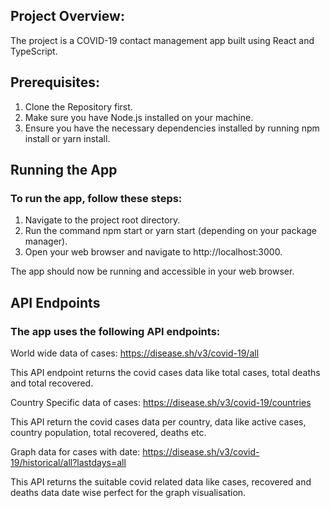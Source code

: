 
## Project Overview:

The project is a COVID-19 contact management app built using React and TypeScript. 

## Prerequisites:

1. Clone the Repository first.
2. Make sure you have Node.js installed on your machine.
3. Ensure you have the necessary dependencies installed by running npm install or yarn install.

## Running the App

### To run the app, follow these steps:

1. Navigate to the project root directory.
2. Run the command npm start or yarn start (depending on your package manager).
3. Open your web browser and navigate to http://localhost:3000.
   
The app should now be running and accessible in your web browser.

## API Endpoints

### The app uses the following API endpoints:


World wide data of cases: https://disease.sh/v3/covid-19/all

This API endpoint returns the covid cases data like total cases, total deaths and total recovered.

Country Specific data of cases: https://disease.sh/v3/covid-19/countries

This API return the covid cases data per country, data like active cases, country population, total recovered, deaths etc.

Graph data for cases with date:
https://disease.sh/v3/covid-19/historical/all?lastdays=all

This API returns the suitable covid related data like cases, recovered and deaths data date wise perfect for the graph visualisation.

